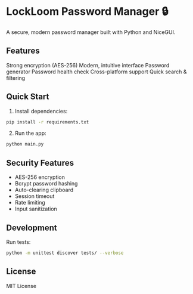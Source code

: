 # LockLoom Password Manager 🔒

A secure, modern password manager built with Python and NiceGUI.

## Features

Strong encryption (AES-256)
Modern, intuitive interface
Password generator
Password health check
Cross-platform support
Quick search & filtering

## Quick Start

1. Install dependencies:
```bash
pip install -r requirements.txt
```

2. Run the app:
```bash
python main.py
```

## Security Features

- AES-256 encryption
- Bcrypt password hashing
- Auto-clearing clipboard
- Session timeout
- Rate limiting
- Input sanitization

## Development

Run tests:
```bash
python -m unittest discover tests/ --verbose
```

## License

MIT License
